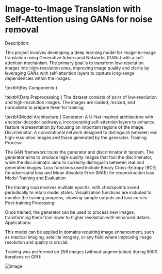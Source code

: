 #  Image-to-Image Translation with Self-Attention using GANs for noise removal

Description:

This project involves developing a deep learning model for image-to-image translation using Generative Adversarial Networks (GANs) with a self-attention mechanism. The primary goal is to transform low-resolution images into high-resolution ones, improving image quality and clarity by leveraging GANs with self-attention layers to capture long-range dependencies within the images.

 \textbf{Key Components:}

 \textbf{Data Preprocessing:}
The dataset consists of pairs of low-resolution and high-resolution images. The images are loaded, resized, and normalized to prepare them for training.

 \textbf{Model Architecture:}
Generator: A U-Net inspired architecture with encoder-decoder pathways, incorporating self-attention layers to enhance feature representation by focusing on important regions of the image.
Discriminator: A convolutional network designed to distinguish between real high-resolution images and those generated by the generator.
Training Process:

The GAN framework trains the generator and discriminator in tandem. The generator aims to produce high-quality images that fool the discriminator, while the discriminator aims to correctly distinguish between real and generated images.
Loss functions used include Binary Cross-Entropy (BCE) for adversarial loss and Mean Absolute Error (MAE) for reconstruction loss.
Model Training and Evaluation:

The training loop involves multiple epochs, with checkpoints saved periodically to retain model states.
Visualization functions are included to monitor the training progress, showing sample outputs and loss curves.
Post-training Processing:

Once trained, the generator can be used to process new images, transforming them from lower to higher resolution with enhanced details.
Applications:

This model can be applied in domains requiring image enhancement, such as medical imaging, satellite imagery, or any field where improving image resolution and quality is crucial.

Training was performed on 256 images (without augmentation) during 5000 iterations on GPU:

![image](https://github.com/user-attachments/assets/a158a0a6-5a19-4d44-be50-b70e4a55a808)

